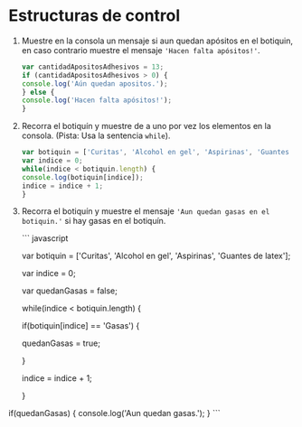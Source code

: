 # Estructuras de control

1. Muestre en la consola un mensaje si aun quedan apósitos en el botiquin, en caso contrario muestre el mensaje `'Hacen falta apósitos!'`.

   ```javascript
   var cantidadApositosAdhesivos = 13;
   if (cantidadApositosAdhesivos > 0) {
   console.log('Aún quedan apositos.');
   } else {
   console.log('Hacen falta apósitos!');
   }
   ```

2. Recorra el botiquín y muestre de a uno por vez los elementos en la consola. \(Pista: Usa la sentencia `while`\).

   ```javascript
   var botiquin = ['Curitas', 'Alcohol en gel', 'Aspirinas', 'Guantes de latex'];
   var indice = 0;
   while(indice < botiquin.length) {
   console.log(botiquin[indice]);
   indice = indice + 1;
   }
   ```

3. Recorra el botiquín y muestre el mensaje `'Aun quedan gasas en el botiquin.'` si hay gasas en el botiquín. 

   \`\`\` javascript 

   var botiquin = \['Curitas', 'Alcohol en gel', 'Aspirinas', 'Guantes de latex'\];

   var indice = 0;

   var quedanGasas = false;

   while\(indice &lt; botiquin.length\) {

   if\(botiquin\[indice\] == 'Gasas'\) {

    quedanGasas = true;

   }

   indice = indice + 1;

   }

if\(quedanGasas\) { console.log\('Aun quedan gasas.'\); } \`\`\`

